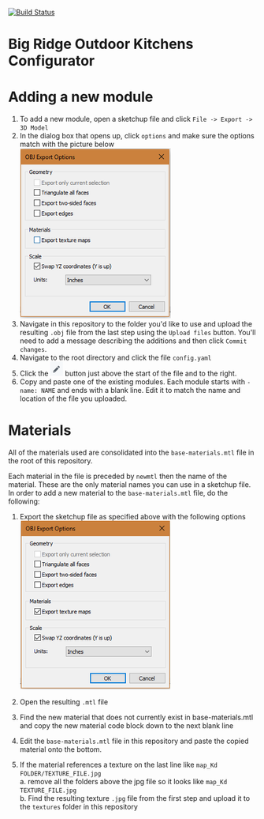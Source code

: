 [![Build Status](https://travis-ci.org/tylergrinn/big-ridge-outdoor-kitchens-modules.svg?branch=master)](https://travis-ci.org/tylergrinn/big-ridge-outdoor-kitchens-modules)

# Big Ridge Outdoor Kitchens Configurator

# Adding a new module

1. To add a new module, open a sketchup file and click `File -> Export -> 3D Model`
2. In the dialog box that opens up, click `options` and make sure the options match with the picture below\
![Export Options](docs/export-options.PNG "Export Options")
3. Navigate in this repository to the folder you'd like to use and upload the resulting `.obj` file from the last step using the `Upload files` button. You'll need to add a message describing the additions and then click `Commit changes`.
4. Navigate to the root directory and click the file `config.yaml`
5. Click the ![Edit](docs/edit.PNG "Edit") button just above the start of the file and to the right. 
6. Copy and paste one of the existing modules. Each module starts with `- name: NAME` and ends with a blank line. Edit it to match the name and location of the file you uploaded.


# Materials

All of the materials used are consolidated into the `base-materials.mtl` file in the root of this repository.

Each material in the file is preceded by `newmtl` then the name of the material. These are the only material names you can use in a sketchup file. In order to add a new material to the `base-materials.mtl` file, do the following:

1. Export the sketchup file as specified above with the following options\
![Export Options](docs/material-export-options.PNG "Export Options")

2. Open the resulting `.mtl` file
3. Find the new material that does not currently exist in base-materials.mtl and copy the new material code block down to the next blank line
4. Edit the `base-materials.mtl` file in this repository and paste the copied material onto the bottom.
5. If the material references a texture on the last line like `map_Kd FOLDER/TEXTURE_FILE.jpg`\
  a. remove all the folders above the jpg file so it looks like `map_Kd TEXTURE_FILE.jpg`\
  b. Find the resulting texture `.jpg` file from the first step and upload it to the `textures` folder in this repository